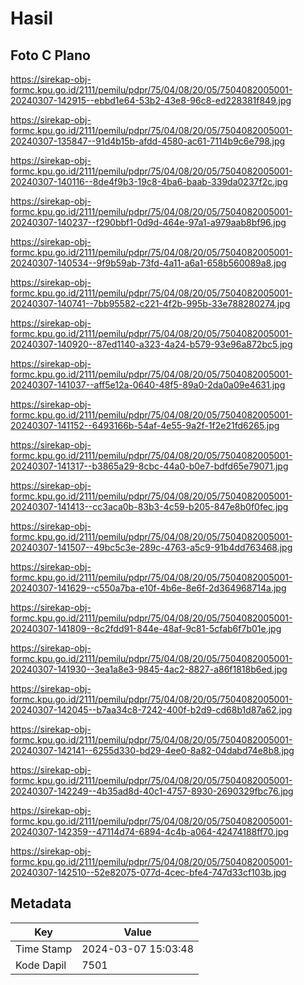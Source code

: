 # Hasil

## Foto C Plano

https://sirekap-obj-formc.kpu.go.id/2111/pemilu/pdpr/75/04/08/20/05/7504082005001-20240307-142915--ebbd1e64-53b2-43e8-96c8-ed228381f849.jpg

https://sirekap-obj-formc.kpu.go.id/2111/pemilu/pdpr/75/04/08/20/05/7504082005001-20240307-135847--91d4b15b-afdd-4580-ac61-7114b9c6e798.jpg

https://sirekap-obj-formc.kpu.go.id/2111/pemilu/pdpr/75/04/08/20/05/7504082005001-20240307-140116--8de4f9b3-19c8-4ba6-baab-339da0237f2c.jpg

https://sirekap-obj-formc.kpu.go.id/2111/pemilu/pdpr/75/04/08/20/05/7504082005001-20240307-140237--f290bbf1-0d9d-464e-97a1-a979aab8bf96.jpg

https://sirekap-obj-formc.kpu.go.id/2111/pemilu/pdpr/75/04/08/20/05/7504082005001-20240307-140534--9f9b59ab-73fd-4a11-a6a1-658b560089a8.jpg

https://sirekap-obj-formc.kpu.go.id/2111/pemilu/pdpr/75/04/08/20/05/7504082005001-20240307-140741--7bb95582-c221-4f2b-995b-33e788280274.jpg

https://sirekap-obj-formc.kpu.go.id/2111/pemilu/pdpr/75/04/08/20/05/7504082005001-20240307-140920--87ed1140-a323-4a24-b579-93e96a872bc5.jpg

https://sirekap-obj-formc.kpu.go.id/2111/pemilu/pdpr/75/04/08/20/05/7504082005001-20240307-141037--aff5e12a-0640-48f5-89a0-2da0a09e4631.jpg

https://sirekap-obj-formc.kpu.go.id/2111/pemilu/pdpr/75/04/08/20/05/7504082005001-20240307-141152--6493166b-54af-4e55-9a2f-1f2e21fd6265.jpg

https://sirekap-obj-formc.kpu.go.id/2111/pemilu/pdpr/75/04/08/20/05/7504082005001-20240307-141317--b3865a29-8cbc-44a0-b0e7-bdfd65e79071.jpg

https://sirekap-obj-formc.kpu.go.id/2111/pemilu/pdpr/75/04/08/20/05/7504082005001-20240307-141413--cc3aca0b-83b3-4c59-b205-847e8b0f0fec.jpg

https://sirekap-obj-formc.kpu.go.id/2111/pemilu/pdpr/75/04/08/20/05/7504082005001-20240307-141507--49bc5c3e-289c-4763-a5c9-91b4dd763468.jpg

https://sirekap-obj-formc.kpu.go.id/2111/pemilu/pdpr/75/04/08/20/05/7504082005001-20240307-141629--c550a7ba-e10f-4b6e-8e6f-2d364968714a.jpg

https://sirekap-obj-formc.kpu.go.id/2111/pemilu/pdpr/75/04/08/20/05/7504082005001-20240307-141809--8c2fdd91-844e-48af-9c81-5cfab6f7b01e.jpg

https://sirekap-obj-formc.kpu.go.id/2111/pemilu/pdpr/75/04/08/20/05/7504082005001-20240307-141930--3ea1a8e3-9845-4ac2-8827-a86f1818b6ed.jpg

https://sirekap-obj-formc.kpu.go.id/2111/pemilu/pdpr/75/04/08/20/05/7504082005001-20240307-142045--b7aa34c8-7242-400f-b2d9-cd68b1d87a62.jpg

https://sirekap-obj-formc.kpu.go.id/2111/pemilu/pdpr/75/04/08/20/05/7504082005001-20240307-142141--6255d330-bd29-4ee0-8a82-04dabd74e8b8.jpg

https://sirekap-obj-formc.kpu.go.id/2111/pemilu/pdpr/75/04/08/20/05/7504082005001-20240307-142249--4b35ad8d-40c1-4757-8930-2690329fbc76.jpg

https://sirekap-obj-formc.kpu.go.id/2111/pemilu/pdpr/75/04/08/20/05/7504082005001-20240307-142359--47114d74-6894-4c4b-a064-42474188ff70.jpg

https://sirekap-obj-formc.kpu.go.id/2111/pemilu/pdpr/75/04/08/20/05/7504082005001-20240307-142510--52e82075-077d-4cec-bfe4-747d33cf103b.jpg


## Metadata

| Key        | Value               |
| ---------- | ------------------- |
| Time Stamp | 2024-03-07 15:03:48 |
| Kode Dapil | 7501                |



